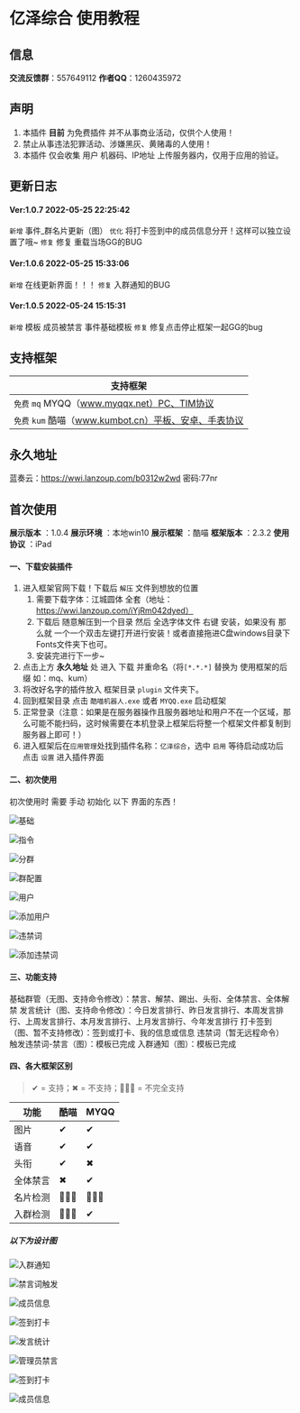 # 亿泽综合 使用教程

## 信息

**交流反馈群**：557649112
**作者QQ**：1260435972

## 声明

1. 本插件 **目前** 为免费插件 并不从事商业活动，仅供个人使用！
2. 禁止从事违法犯罪活动、涉嫌黑灰、黄赌毒的人使用！
3. 本插件 仅会收集 用户 机器码、IP地址 上传服务器内，仅用于应用的验证。

## 更新日志

#### Ver:1.0.7 2022-05-25 22:25:42
`新增` 事件_群名片更新（图）
`优化` 将打卡签到中的成员信息分开！这样可以独立设置了哦~
`修复` 修复 重载当场GG的BUG

#### Ver:1.0.6 2022-05-25 15:33:06
`新增` 在线更新界面！！！
`修复` 入群通知的BUG

#### Ver:1.0.5 2022-05-24 15:15:31
`新增` 模板 成员被禁言 事件基础模板
`修复` 修复点击停止框架一起GG的bug

## 支持框架

| 支持框架 |
| -- |
|  `免费` `mq` MYQQ（www.myqqx.net）PC、TIM协议 |
|  `免费` `kum` 酷喵（www.kumbot.cn）平板、安卓、手表协议 |

## 永久地址
蓝奏云：https://wwi.lanzoup.com/b0312w2wd 密码:77nr


## 首次使用
**展示版本** ：1.0.4
**展示环境** ：本地win10
**展示框架** ：酷喵
**框架版本** ：2.3.2
**使用协议** ：iPad

#### 一、下载安装插件

1. 进入框架官网下载！下载后 `解压` 文件到想放的位置
    1. 需要下载字体：江城圆体 全套（地址：https://wwi.lanzoup.com/iYjRm042dyed）
    2. 下载后 随意解压到一个目录 然后 全选字体文件 右键 安装，如果没有 那么就 一个一个双击左键打开进行安装！或者直接拖进C盘windows目录下Fonts文件夹下也可。
    3. 安装完进行下一步~
2. 点击上方 **永久地址** 处 进入 下载 并重命名（将`[*.*.*]` 替换为 使用框架的后缀 如：mq、kum）
3. 将改好名字的插件放入 框架目录 `plugin` 文件夹下。
4. 回到框架目录 点击 `酷喵机器人.exe` 或者 `MYQQ.exe` 启动框架
5. 正常登录（注意：如果是在服务器操作且服务器地址和用户不在一个区域，那么可能不能扫码，这时候需要在本机登录上框架后将整一个框架文件都复制到服务器上即可！）
6. 进入框架后在`应用管理`处找到插件名称：`亿泽综合`，选中 `启用` 等待启动成功后 点击 `设置` 进入插件界面

#### 二、初次使用

初次使用时 需要 手动 初始化 以下 界面的东西！

![基础](https://s2.loli.net/2022/05/23/IhBrQ9dbaN8CnLj.png)

![指令](https://s2.loli.net/2022/05/23/FsHOfX5y1Gkdjzr.png)

![分群](https://s2.loli.net/2022/05/23/Jq1dPUMYuZycf59.png)

![群配置](https://s2.loli.net/2022/05/23/Ltkdhq38O15iMXZ.png)

![用户](https://s2.loli.net/2022/05/23/2FcswYRLmAhBQ9y.png)

![添加用户](https://s2.loli.net/2022/05/23/vrhzN7uwysKBMcE.png)

![违禁词](https://s2.loli.net/2022/05/23/Xdk3USPRJlBETav.png)

![添加违禁词](https://s2.loli.net/2022/05/23/v2lHqiemMRNyrzh.png)

#### 三、功能支持

基础群管（无图、支持命令修改）：禁言、解禁、踢出、头衔、全体禁言、全体解禁
发言统计（图、支持命令修改）：今日发言排行、昨日发言排行、本周发言排行、上周发言排行、本月发言排行、上月发言排行、今年发言排行
打卡签到（图、暂不支持修改）：签到或打卡、我的信息或信息
违禁词（暂无远程命令）
触发违禁词-禁言（图）：模板已完成
入群通知（图）：模板已完成

#### 四、各大框架区别

> ✔ = 支持；✖ = 不支持；👩🏻‍🔧 = 不完全支持

| 功能 | 酷喵 | MYQQ |
| -- | -- | -- |
| 图片 | ✔ | ✔ |
| 语音 | ✔ | ✔ |
| 头衔 | ✔ | ✖ |
| 全体禁言 | ✖ | ✔ |
| 名片检测 | 👩🏻‍🔧 | 👨🏻‍🔧 |
| 入群检测 | 👩🏻‍🔧 | ✔ |

##### 以下为设计图

![入群通知](https://s2.loli.net/2022/05/23/sVz5Udof6RTAuGP.png)

![禁言词触发](https://s2.loli.net/2022/05/23/Mspr4lzAuekvVmS.png)

![成员信息](https://s2.loli.net/2022/05/23/HQpTPi7voSmWAbw.png)

![签到打卡](https://s2.loli.net/2022/05/23/Xcme4p1rIsgn9Wh.png)

![发言统计](https://s2.loli.net/2022/05/23/Jvu9ntHlcjfzLpW.png)

![管理员禁言](https://s2.loli.net/2022/05/23/i3TW9UEux7V5ovh.png)

![签到打卡](https://s2.loli.net/2022/05/23/eDJRSubMqwOcEGm.png)

![成员信息](https://s2.loli.net/2022/05/23/WT7RYitjBbSqVmu.png)
